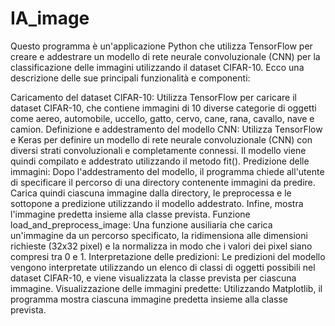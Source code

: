 # IA_image
Questo programma è un'applicazione Python che utilizza TensorFlow per creare e addestrare un modello di rete neurale convoluzionale (CNN) per la classificazione delle immagini utilizzando il dataset CIFAR-10. Ecco una descrizione delle sue principali funzionalità e componenti:

Caricamento del dataset CIFAR-10: Utilizza TensorFlow per caricare il dataset CIFAR-10, che contiene immagini di 10 diverse categorie di oggetti come aereo, automobile, uccello, gatto, cervo, cane, rana, cavallo, nave e camion.
Definizione e addestramento del modello CNN: Utilizza TensorFlow e Keras per definire un modello di rete neurale convoluzionale (CNN) con diversi strati convoluzionali e completamente connessi. Il modello viene quindi compilato e addestrato utilizzando il metodo fit().
Predizione delle immagini: Dopo l'addestramento del modello, il programma chiede all'utente di specificare il percorso di una directory contenente immagini da predire. Carica quindi ciascuna immagine dalla directory, le preprocessa e le sottopone a predizione utilizzando il modello addestrato. Infine, mostra l'immagine predetta insieme alla classe prevista.
Funzione load_and_preprocess_image: Una funzione ausiliaria che carica un'immagine da un percorso specificato, la ridimensiona alle dimensioni richieste (32x32 pixel) e la normalizza in modo che i valori dei pixel siano compresi tra 0 e 1.
Interpretazione delle predizioni: Le predizioni del modello vengono interpretate utilizzando un elenco di classi di oggetti possibili nel dataset CIFAR-10, e viene visualizzata la classe prevista per ciascuna immagine.
Visualizzazione delle immagini predette: Utilizzando Matplotlib, il programma mostra ciascuna immagine predetta insieme alla classe prevista.

